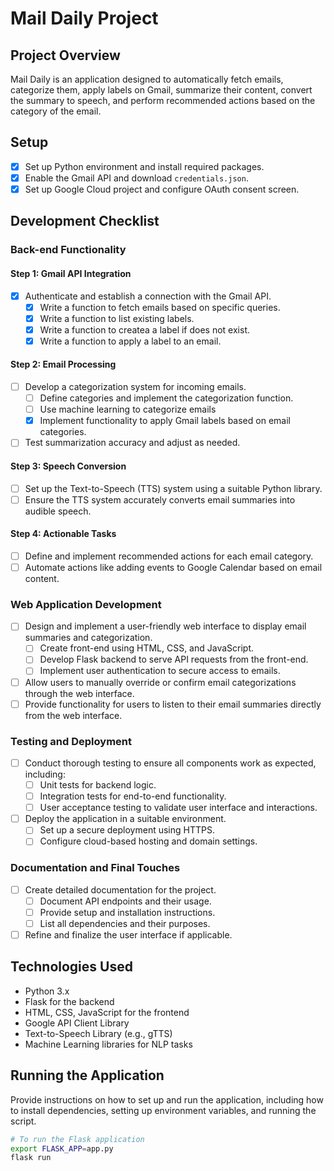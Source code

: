 # Mail Daily Project

## Project Overview
Mail Daily is an application designed to automatically fetch emails, categorize them, apply labels on Gmail, summarize their content, convert the summary to speech, and perform recommended actions based on the category of the email.

## Setup
- [x] Set up Python environment and install required packages.
- [x] Enable the Gmail API and download `credentials.json`.
- [x] Set up Google Cloud project and configure OAuth consent screen.

## Development Checklist

### Back-end Functionality 
#### Step 1: Gmail API Integration
- [x] Authenticate and establish a connection with the Gmail API.
  - [x] Write a function to fetch emails based on specific queries.
  - [x] Write a function to list existing labels.
  - [x] Write a function to createa a label if does not exist.
  - [x] Write a function to apply a label to an email.

#### Step 2: Email Processing
- [ ] Develop a categorization system for incoming emails.
  - [ ] Define categories and implement the categorization function.
  - [ ] Use machine learning to categorize emails
  - [x] Implement functionality to apply Gmail labels based on email categories.
- [ ] Test summarization accuracy and adjust as needed.

#### Step 3: Speech Conversion
- [ ] Set up the Text-to-Speech (TTS) system using a suitable Python library.
- [ ] Ensure the TTS system accurately converts email summaries into audible speech.

#### Step 4: Actionable Tasks
- [ ] Define and implement recommended actions for each email category.
- [ ] Automate actions like adding events to Google Calendar based on email content.

### Web Application Development
- [ ] Design and implement a user-friendly web interface to display email summaries and categorization.
  - [ ] Create front-end using HTML, CSS, and JavaScript.
  - [ ] Develop Flask backend to serve API requests from the front-end.
  - [ ] Implement user authentication to secure access to emails.
- [ ] Allow users to manually override or confirm email categorizations through the web interface.
- [ ] Provide functionality for users to listen to their email summaries directly from the web interface.

### Testing and Deployment
- [ ] Conduct thorough testing to ensure all components work as expected, including:
  - [ ] Unit tests for backend logic.
  - [ ] Integration tests for end-to-end functionality.
  - [ ] User acceptance testing to validate user interface and interactions.
- [ ] Deploy the application in a suitable environment.
  - [ ] Set up a secure deployment using HTTPS.
  - [ ] Configure cloud-based hosting and domain settings.

### Documentation and Final Touches
- [ ] Create detailed documentation for the project.
  - [ ] Document API endpoints and their usage.
  - [ ] Provide setup and installation instructions.
  - [ ] List all dependencies and their purposes.
- [ ] Refine and finalize the user interface if applicable.

## Technologies Used
- Python 3.x
- Flask for the backend
- HTML, CSS, JavaScript for the frontend
- Google API Client Library
- Text-to-Speech Library (e.g., gTTS)
- Machine Learning libraries for NLP tasks

## Running the Application
Provide instructions on how to set up and run the application, including how to install dependencies, setting up environment variables, and running the script.

```bash
# To run the Flask application
export FLASK_APP=app.py
flask run
